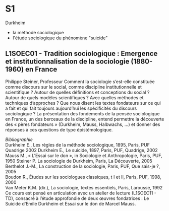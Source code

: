 # S1

Durkheim
- la méthode sociologique
- l'étude sociologique du phénomène "suicide"

## L1SOEC01 - Tradition sociologique : Emergence et institutionnalisation de la sociologie (1880- 1960) en France
Philippe Steiner, Professeur
Comment la sociologie s’est-elle constituée comme discours sur le social, comme discipline institutionnelle et scientifique ? Autour de quelles définitions et conceptions du social ? Autour de quels modèles scientifiques ? Avec quelles méthodes et techniques d’approches ? Que nous disent les textes fondateurs sur ce qui a fait et qui fait toujours aujourd’hui les spécificités du discours sociologique ? La présentation des fondements de la pensée sociologique en France, un des berceaux de la discipline, entend permettre la découverte des « pères fondateurs » (Durkheim, Mauss, Halbwachs, ...) et donner des réponses à ces questions de type épistémologique.

*Bibliographie*  
Durkheim E., Les règles de la méthode sociologique, 1895, Paris, PUF Quadrige 2002 Durkheim E., Le suicide, 1897, Paris, PUF, Quadrige, 2002  
Mauss M., « L’Essai sur le don », in Sociologie et Anthropologie, Paris, PUF, 1950 Steiner P. La sociologie de Durkheim, Paris, La Découverte, 2005  
Berthelot J.-M., La construction de la sociologie, Paris, PUF, Que sais-je ?, 2005  
Boudon R., Études sur les sociologues classiques, t I et II, Paris, PUF, 1998, 2000  
Van Meter K.M. (dir.), La sociologie, textes essentiels, Paris, Larousse, 1992  
Ce cours est pensé en articulation avec un atelier de lecture (L1SOEC11 - TD), consacré à l’étude approfondie de deux œuvres fondatrices : Le Suicide d’Emile Durkheim et Essai sur le don de Marcel Mauss.
